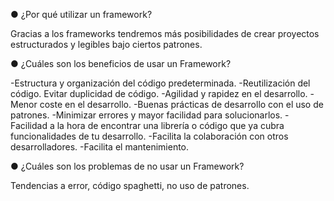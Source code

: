● ¿Por qué utilizar un framework? 

Gracias a los frameworks tendremos más posibilidades de crear proyectos estructurados y legibles bajo ciertos patrones.

● ¿Cuáles son los beneficios de usar un Framework? 

-Estructura y organización del código predeterminada.
-Reutilización del código. Evitar duplicidad de código.
-Agilidad y rapidez en el desarrollo.
-Menor coste en el desarrollo.
-Buenas prácticas de desarrollo con el uso de patrones.
-Minimizar errores y mayor facilidad para solucionarlos.
-Facilidad a la hora de encontrar una librería o código que ya cubra funcionalidades de tu desarrollo.
-Facilita la colaboración con otros desarrolladores.
-Facilita el mantenimiento.

● ¿Cuáles son los problemas de no usar un Framework? 

Tendencias a error, código spaghetti, no uso de patrones.
